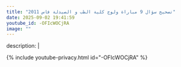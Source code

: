 ```yaml
---
title: "تصحيح سؤال 9 مباراة ولوج كلية الطب و الصيدلة فاس 2011"
date: 2025-09-02 19:41:59 
youtube_id: -OFIcWOCjRA
image: ""
---
```

description: |
  
{% include youtube-privacy.html id="-OFIcWOCjRA" %}
